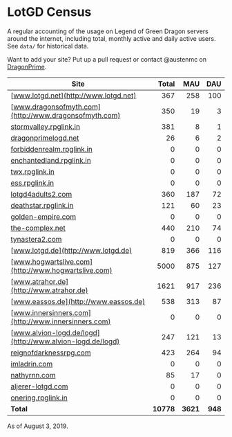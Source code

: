 # LotGD Census
A regular accounting of the usage on Legend of Green Dragon servers around the internet, including total, monthly active and daily active users. See `data/` for historical data.

Want to add your site? Put up a pull request or contact @austenmc on [DragonPrime](http://dragonprime.net).


Site | Total | MAU | DAU
--- | ---:| ---:| ---:
[www.lotgd.net](http://www.lotgd.net)|367|258|100
[www.dragonsofmyth.com](http://www.dragonsofmyth.com)|350|19|3
[stormvalley.rpglink.in](http://stormvalley.rpglink.in)|381|8|1
[dragonprimelogd.net](http://dragonprimelogd.net)|26|6|2
[forbiddenrealm.rpglink.in](http://forbiddenrealm.rpglink.in)|0|0|0
[enchantedland.rpglink.in](http://enchantedland.rpglink.in)|0|0|0
[twx.rpglink.in](http://twx.rpglink.in)|0|0|0
[ess.rpglink.in](http://ess.rpglink.in)|0|0|0
[lotgd4adults2.com](http://lotgd4adults2.com)|360|187|72
[deathstar.rpglink.in](http://deathstar.rpglink.in)|121|60|23
[golden-empire.com](http://golden-empire.com)|0|0|0
[the-complex.net](http://the-complex.net)|440|210|74
[tynastera2.com](http://tynastera2.com)|0|0|0
[www.lotgd.de](http://www.lotgd.de)|819|366|116
[www.hogwartslive.com](http://www.hogwartslive.com)|5000|875|127
[www.atrahor.de](http://www.atrahor.de)|1621|917|236
[www.eassos.de](http://www.eassos.de)|538|313|87
[www.innersinners.com](http://www.innersinners.com)|0|0|0
[www.alvion-logd.de/logd](http://www.alvion-logd.de/logd)|247|121|13
[reignofdarknessrpg.com](http://reignofdarknessrpg.com)|423|264|94
[imladrin.com](http://imladrin.com)|0|0|0
[nathyrnn.com](http://nathyrnn.com)|85|17|0
[aljerer-lotgd.com](http://aljerer-lotgd.com)|0|0|0
[onering.rpglink.in](http://onering.rpglink.in)|0|0|0
**Total**|**10778**|**3621**|**948**

As of August 3, 2019.
